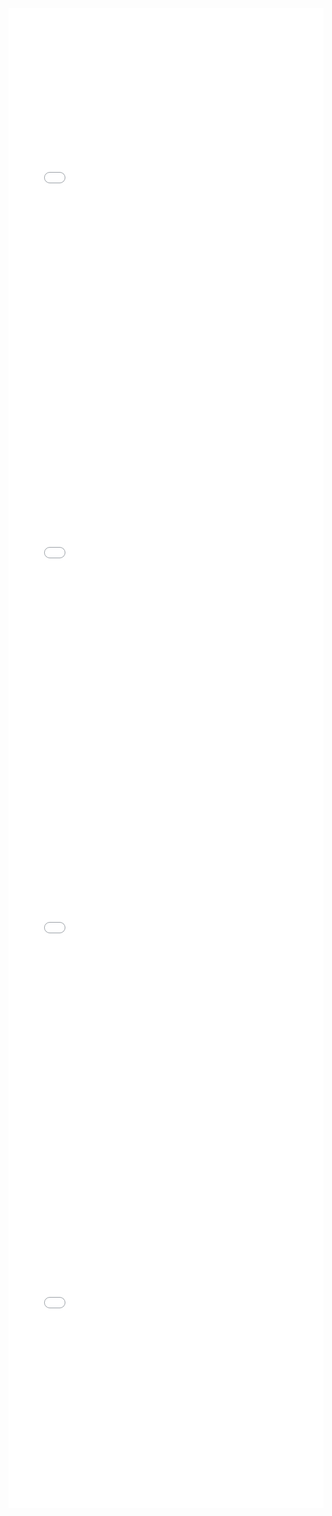 <iframe id="igraph" scrolling="no" style="border:none;" seamless="seamless" src="gantt/Debussy_Suite_Bergamasque_1_Prelude.html" height="600" width="100%"></iframe>
<iframe id="igraph" scrolling="no" style="border:none;" seamless="seamless" src="gantt/Debussy_Suite_Bergamasque_2_Menuet.html" height="600" width="100%"></iframe>
<iframe id="igraph" scrolling="no" style="border:none;" seamless="seamless" src="gantt/Debussy_Suite_Bergamasque_3_Claire_de_Lune.html" height="600" width="100%"></iframe>
<iframe id="igraph" scrolling="no" style="border:none;" seamless="seamless" src="gantt/Debussy_Suite_Bergamasque_4_Passepied.html" height="600" width="100%"></iframe>
